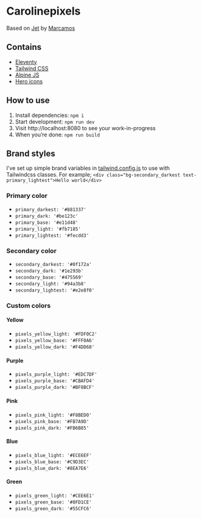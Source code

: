 
# Carolinepixels

Based on [Jet](https://github.com/marcamos/jet/) by [Marcamos](https://github.com/marcamos/)

## Contains
- [Eleventy](https://www.11ty.dev/)
- [Tailwind CSS](https://tailwindcss.com/)
- [Alpine JS](https://aplinejs.dev/)
- [Hero icons](https://heroicons.com/)

## How to use
1. Install dependencies: `npm i`
2. Start development: `npm run dev`
3. Visit http://localhost:8080 to see your work-in-progress
4. When you’re done: `npm run build`


## Brand styles
I've set up simple brand variables in [tailwind.config.js]() to use with Tailwindcss classes.
For example; `<div class="bg-secondary_darkest text-primary_lightest">Hello world</div>`

### Primary color
- `primary_darkest: '#881337'` 
- `primary_dark: '#be123c'` 
- `primary_base: '#e11d48'` 
- `primary_light: '#fb7185'` 
- `primary_lightest: '#fecdd3'` 

### Secondary color
- `secondary_darkest: '#0f172a'` 
- `secondary_dark: '#1e293b'` 
- `secondary_base: '#475569'` 
- `secondary_light: '#94a3b8'` 
- `secondary_lightest: '#e2e8f0'`

### Custom colors

#### Yellow
- `pixels_yellow_light: '#FDF0C2'` 
- `pixels_yellow_base: '#FFF0A6'` 
- `pixels_yellow_dark: '#F4DD68'` 
#### Purple
- `pixels_purple_light: '#EDC7DF'` 
- `pixels_purple_base: '#CBAFD4'` 
- `pixels_purple_dark: '#BF8BCF'` 
#### Pink
- `pixels_pink_light: '#F8BED0'` 
- `pixels_pink_base: '#FB7A9D'` 
- `pixels_pink_dark: '#FB6B85'` 
#### Blue
- `pixels_blue_light: '#ECE6EF'` 
- `pixels_blue_base: '#C9D3EC'` 
- `pixels_blue_dark: '#8EA7E6'` 
#### Green
- `pixels_green_light: '#CEE6E1'` 
- `pixels_green_base: '#8FD1CE'` 
- `pixels_green_dark: '#55CFC6'` 


